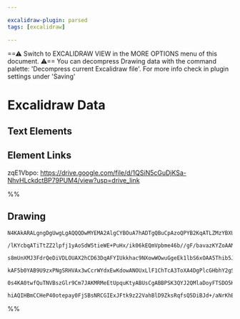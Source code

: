 ```yaml
---

excalidraw-plugin: parsed
tags: [excalidraw]

---
```

==⚠  Switch to EXCALIDRAW VIEW in the MORE OPTIONS menu of this document. ⚠== You can decompress Drawing data with the command palette: 'Decompress current Excalidraw file'. For more info check in plugin settings under 'Saving'


# Excalidraw Data
## Text Elements
## Element Links
zqE1Vbpo: https://drive.google.com/file/d/1QSiN5cGuDjKSa-NhvHLckdctBP79PUM4/view?usp=drive_link

%%
## Drawing
```compressed-json
N4KAkARALgngDgUwgLgAQQQDwMYEMA2AlgCYBOuA7hADTgQBuCpAzoQPYB2KqATLZMzYBXUtiRoIACyhQ4zZAHoFAc0JRJQgEYA6bGwC2CgF7N6hbEcK4OCtptbErHALRY8RMpWdx8Q1TdIEfARcZgRmBShcZQUebQA2bQB2GjoghH0EDihmbgBtcDBQMBKIEm4IIwBHAFEARgA1TTg2VJLIWEQKjM0EYmJcTWC20sxuZwAWHgAObQn5hcX5gGYJ

/lKYcbqATiTtZZ2lpfj1yAoSdW5tieWE+PuHx/ik06kEQmVpbme46b//gF/bavazKYZoAAMr2YUFIbAA1ggAMJsfBsUgVADEdQQOJxI0gmlw2HhyjhQg4xBRaIxElh1mYcFwgWyBIgADNCPh8ABlWDg9CCDxsmFwxEAdQukm4fEKAlhCIQfJgAogQvKr3Jnw44VyaDqrzYTOwak2+ohULlEDJwjgAEliHrUHkALqvdnkTIO7gcITc16ESlYCq4CF

s8mUnXMJ3FdrQeDiVDLOUAX2hCD63DqAFYIUkkhac9NXowWOwuGgeEk1lbS6xOAA5Thib5JKvLHg8bPAq2EZgAEXSUEzaHZBDCr00wkpNWCmWyTtdryEcAGw+IWbb8QhyyS0whdWWHdeRA48Iq0lk8iUZEIjG0yjYbDBCF0BgUnOCCmICjqAEUeUIBts2wABxIR+wAKwAaR5XBnAbSR6AACQAGRJYhsCgAAhAAFJJtlwgBVABZCYFDMBAKAAfiER

kAF5b0YAB9U9zxPNgSRHVAx3wCcrWYdxEwKdowANOUxLlF1ChTcA3ToXA4DgPlcGHbhY2gSQMkTCAiE+KARgYQgqOw4lSQjKlUXRLF2VsuzDOwEQWSgO1h30PkxWRKzaXQbFcX8hynKyFy3NMkkbQpSyaQqekOEZZlgsC0hnNcjIADEuV5fkdPVDd1ggRzkuC1L3IVCUpRlfLCpStyPMVZVVVypKaoyAAlYRtV1LMqqC7ISoAeWNU0swtHqir6ty

0s4KA0twfQuTNVBszGlr9Cm7JAKMRMeEtUpquKtyABUsCgABBPSK3QYJ2QMlaDoyFTSDO5K2AoLTcA3NBfX9QoCt6kKMhqSlTpet6Qk+9BmThKg7omjIQehw6EwqCzDMEuFuQADW4Ns6n2CEJghbZlmzH5szqWVSnR1F8AATRlCY9imJJ4gObM92uJJsxrUojCffR1NrAghETCFtG2GTYYB/R2siqMnQgVH8rJEhNu23bIBV4g+QQOBuGW36tZIt

hiAQIHBmCCHeP40otepay0FjSBsNRCGIExJFtk9z22VahBlD9ZksRqfsQ5DiBJd+/aNrKhBBqgcsnW+/B8o9OaED9oNSEDZRBbjLILe42ERdebAiD1tBi4QV4OHT7gq8NIQoFPRMq8j0o7EghAsOYHla7gY3TfNoZuOt6vfuJBPGEOp98Dz0pOhy9IsPLNlHJhAwka6L6/RTq00S4q3x3HuN8FCM6V+n2efV3mTwDTOhP3CdTZJTIA==
```
%%